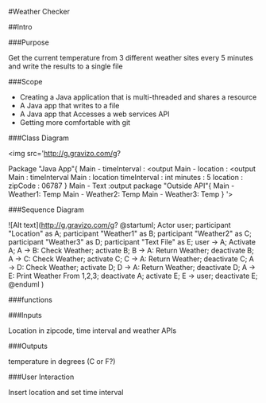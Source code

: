 #Weather Checker

##Intro

###Purpose

Get the current temperature from 3 different weather sites every 5 minutes and write the results to a single file

###Scope

* Creating a Java application that is multi-threaded and shares a resource
* A Java app that writes to a file
* A Java app that Accesses a web services API
* Getting more comfortable with git

###Class Diagram

<img src='http://g.gravizo.com/g?

Package "Java App"{
Main - timeInterval : <output
Main - location : <output
Main : timeInterval
Main : location
timeInterval : int minutes : 5
location : zipCode : 06787
}
Main - Text :output
package "Outside API"{
Main - Weather1: Temp
Main - Weather2: Temp
Main - Weather3: Temp
}
'>

###Sequence Diagram

![Alt text](http://g.gravizo.com/g?
@startuml;
Actor user;
participant "Location" as A;
participant "Weather1" as B;
participant "Weather2" as C;
participant "Weather3" as D;
participant "Text File" as E;
user -> A;
Activate A;
A -> B: Check Weather;
activate B;
B -> A: Return Weather;
deactivate B;
A -> C: Check Weather;
activate C;
C -> A: Return Weather;
deactivate C;
A -> D: Check Weather;
activate D;
D -> A: Return Weather;
deactivate D;
A -> E: Print Weather From 1,2,3;
deactivate A;
activate E;
E -> user;
deactivate E;
@enduml
)


###functions

###Inputs

Location in zipcode, time interval and weather APIs

###Outputs

temperature in degrees (C or F?)

###User Interaction

Insert location and set time interval
